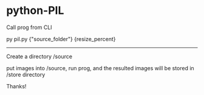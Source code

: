 # python-PIL
Call prog from CLI

py pil.py {"source_folder"} {resize_percent}

-----------------------------

Create a directory /source

put images into /source,
run prog, and the resulted images will be stored in /store
directory

Thanks!
